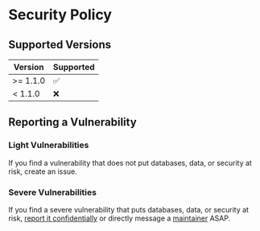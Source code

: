 # Security Policy

## Supported Versions

| Version    | Supported          |
| ---------- | ------------------ |
| >= 1.1.0   | :white_check_mark: |
| < 1.1.0    | :x:                |

## Reporting a Vulnerability

### Light Vulnerabilities

If you find a vulnerability that does not put databases, data, or security at risk, create an issue.

### Severe Vulnerabilities

If you find a severe vulnerability that puts databases, data, or security at risk, [report it confidentially](https://github.com/bboonstra/effortless/security/advisories/new) or directly message a [maintainer](https://github.com/bboonstra) ASAP.
